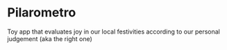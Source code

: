 # Pilarometro
Toy app that evaluates joy in our local festivities according to our personal judgement (aka the right one)
